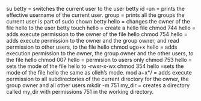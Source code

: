 su betty = switches the current user to the user betty
id -un =  prints the effective username of the current user.
group =  prints all the groups the current user is part of
sudo chown betty hello = changes the owner of the file hello to the user betty
touch hello = create a hello file
chmod 744 hello = adds execute permission to the owner of the file hello
chmod 754 hello = adds execute permission to the owner and the group owner, and read permission to other users, to the file hello
chmod ugo+x hello = adds execution permission to the owner, the group owner and the other users, to the file hello
chmod 007 hello = permision to users only
chmod 753 hello = sets the mode of the file hello to -rwxr-x-wx
chmod 354 hello =sets the mode of the file hello the same as olleh’s mode.
mod a+x*/ =  adds execute permission to all subdirectories of the current directory for the owner, the group owner and all other users
mkdir -m 751 my_dir = creates a directory called my_dir with permissions 751 in the working directory.

